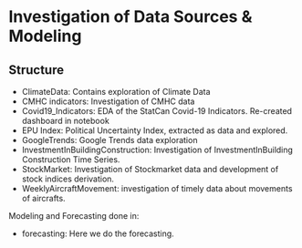 # Investigation of Data Sources & Modeling

## Structure

* ClimateData: Contains exploration of Climate Data
* CMHC indicators: Investigation of CMHC data
* Covid19_Indicators: EDA of the StatCan Covid-19 Indicators. Re-created dashboard
in notebook
* EPU Index: Political Uncertainty Index, extracted as data and explored.
* GoogleTrends: Google Trends data exploration
* InvestmentInBuildingConstruction: Investigation of InvestmentInBuilding 
Construction Time Series.
* StockMarket: Investigation of Stockmarket data and development of stock indices derivation.
* WeeklyAircraftMovement: investigation of timely data about movements of aircrafts.

Modeling and Forecasting done in: 

* forecasting: Here we do the forecasting.

